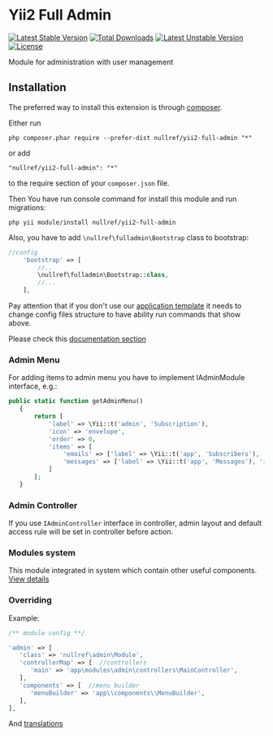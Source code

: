 Yii2 Full Admin
===============
[![Latest Stable Version](https://poser.pugx.org/nullref/yii2-full-admin/v/stable)](https://packagist.org/packages/nullref/yii2-full-admin) [![Total Downloads](https://poser.pugx.org/nullref/yii2-full-admin/downloads)](https://packagist.org/packages/nullref/yii2-full-admin) [![Latest Unstable Version](https://poser.pugx.org/nullref/yii2-full-admin/v/unstable)](https://packagist.org/packages/nullref/yii2-full-admin) [![License](https://poser.pugx.org/nullref/yii2-full-admin/license)](https://packagist.org/packages/nullref/yii2-full-admin)

Module for administration with user management

Installation
------------

The preferred way to install this extension is through [composer](http://getcomposer.org/download/).

Either run

```
php composer.phar require --prefer-dist nullref/yii2-full-admin "*"
```

or add

```
"nullref/yii2-full-admin": "*"
```

to the require section of your `composer.json` file.

Then You have run console command for install this module and run migrations:

```
php yii module/install nullref/yii2-full-admin
```
Also, you have to add `\nullref\fulladmin\Bootstrap` class to bootstrap:
```php
//config
    'bootstrap' => [
        //..
        \nullref\fulladmin\Bootstrap::class,
        //...
    ],
```

Pay attention that if you don't use our [application template](https://github.com/NullRefExcep/yii2-boilerplate) 
it needs to change config files structure to have ability run commands that show above.

Please check this [documentation section](https://github.com/NullRefExcep/yii2-core#config-structure)

### Admin Menu

For adding items to admin menu you have to implement IAdminModule interface, e.g.:

```php
public static function getAdminMenu()
   {
       return [
           'label' => \Yii::t('admin', 'Subscription'),
           'icon' => 'envelope',
           'order' => 0,
           'items' => [
               'emails' => ['label' => \Yii::t('app', 'Subscribers'), 'icon' => 'envelope-o', 'url' => ['/subscription/email/index']],
               'messages' => ['label' => \Yii::t('app', 'Messages'), 'icon' => 'envelope-o', 'url' => ['/subscription/message/index']],
           ]
       ];
   }
```

### Admin Controller

If you use `IAdminController` interface in controller, admin layout and default access rule will be set in controller before action.

### Modules system 

This module integrated in system which contain other useful components. [View details](https://github.com/NullRefExcep/yii2-core)

### Overriding

Example:

```php
/** module config **/

'admin' => [
   'class' => 'nullref\admin\Module',
   'controllerMap' => [  //controllers
      'main' => 'app\modules\admin\controllers\MainController',
   ],
   'components' => [  //menu builder
      'menuBuilder' => 'app\\components\\MenuBuilder',
   ],
],
```

And [translations](https://github.com/NullRefExcep/yii2-core#translation-overriding)

